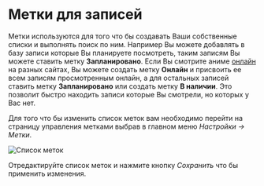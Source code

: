 # Метки для записей

Метки используются для того что бы создавать Ваши собственные списки и выполнять поиск по ним. Например Вы можете
добавлять в базу записи которые Вы планируете посмотреть, таким записям Вы можете ставить метку **Запланировано**. Если
Вы смотрите аниме [онлайн](http://ru.wikipedia.org/wiki/Онлайн) на разных сайтах, Вы можете создать метку **Онлайн** и
присвоить ее всем записям просмотренным онлайн, а для остальных записей ставить метку **Запланировано** или создать
метку **В наличии**. Это позволит быстро находить записи которые Вы смотрели, но которых у Вас нет.

Для того что бы изменить список меток вам необходимо перейти на страницу управления метками выбрав в главном меню
*Настройки -> Метки*.

![Список меток](https://raw.github.com/anime-db/anime-db-docs/master/images/ru/general/labals.jpg)

Отредактируйте список меток и нажмите кнопку *Сохранить* что бы применить изменения.